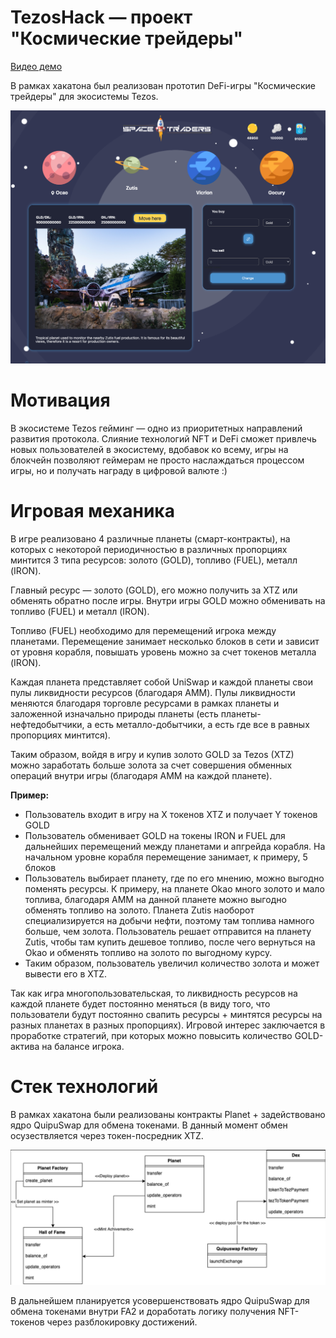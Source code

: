 # TezosHack — проект "Космические трейдеры"

<a href="https://youtu.be/jigMZnc520U">Видео демо</a>

В рамках хакатона был реализован прототип DeFi-игры "Космические трейдеры" для экосистемы Tezos. 

<img src="img/game.png">

# Мотивация 

В экосистеме Tezos гейминг — одно из приоритетных направлений развития протокола. Cлияние технологий NFT и DeFi сможет привлечь новых пользователей в экосистему, вдобавок ко всему, игры на блокчейн позволяют геймерам не просто наслаждаться процессом игры, но и получать награду в цифровой валюте :)

# Игровая механика

В игре реализовано 4 различные планеты (смарт-контракты), на которых с некоторой периодичностью в различных пропорциях минтится 3 типа ресурсов: золото (GOLD), топливо (FUEL), металл (IRON). 

Главный ресурс — золото (GOLD), его можно получить за XTZ или обменять обратно после игры. 
Внутри игры GOLD можно обменивать на топливо (FUEL) и металл (IRON). 

Топливо (FUEL) необходимо для перемещений игрока между планетами. Перемещение занимает несколько блоков в сети и зависит от уровня корабля, повышать уровень можно за счет токенов металла (IRON). 

Каждая планета представляет собой UniSwap и каждой планеты свои пулы ликвидности ресурсов (благодаря AMM). Пулы ликвидности меняются благодаря торговле ресурсами в рамках планеты и заложенной изначально природы планеты (есть планеты-нефтедобытчики, а есть металло-добытчики, а есть где все в равных пропорциях минтится). 

Таким образом, войдя в игру и купив золото GOLD за Tezos (XTZ) можно заработать больше золота за счет совершения обменных операций внутри игры (благодаря AMM на каждой планете). 

**Пример:**

- Пользователь входит в игру на X токенов XTZ и получает Y токенов GOLD
- Пользователь обменивает GOLD на токены IRON и FUEL для дальнейших перемещений между планетами и апгрейда корабля. На начальном уровне корабля перемещение занимает, к примеру, 5 блоков
- Пользователь выбирает планету, где по его мнению, можно выгодно поменять ресурсы. К примеру, на планете Okao много золото и мало топлива, благодаря AMM на данной планете можно выгодно обменять топливо на золото. Планета Zutis наоборот специализируется на добычи нефти, поэтому там топлива намного больше, чем золота. Пользователь решает отправится на планету Zutis, чтобы там купить дешевое топливо, после чего вернуться на Okao и обменять топливо на золото по выгодному курсу. 
- Таким образом, пользователь увеличил количество золота и может вывести его в XTZ. 

Так как игра многопользовательская, то ликвидность ресурсов на каждой планете будет постоянно меняться (в виду того, что пользователи будут постоянно свапить ресурсы + минтятся ресурсы на разных планетах в разных пропорциях). Игровой интерес заключается в проработке стратегий, при которых можно повысить количество GOLD-актива на балансе игрока. 


# Стек технологий

В рамках хакатона были реализованы контракты Planet + задействовано ядро QuipuSwap для обмена токенами. В данный момент обмен осузествляется через токен-посредник XTZ.  

<img src="img/scheme.png">

В дальнейшем планируется усовершенствовать ядро QuipuSwap для обмена токенами внутри FA2 и доработать логику получения NFT-токенов через разблокировку достижений.

